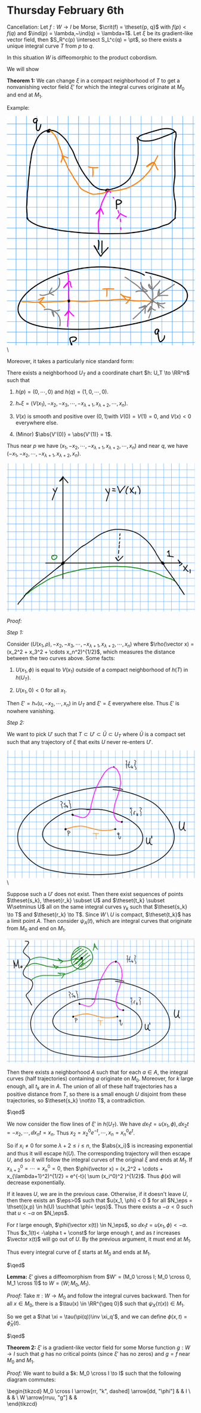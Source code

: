 # Thursday February 6th

Cancellation:
Let $f: W \to I$ be Morse, $\crit(f) = \theset{p, q}$ with $f(p) < f(q)$ and $\ind(p) = \lambda,~\ind(q) = \lambda+1$.
Let $\xi$ be its gradient-like vector field, then $S_R^c(p) \intersect S_L^c(q) = \pt$, so there exists a unique integral curve $T$ from $p$ to $q$.

In this situation $W$ is diffeomorphic to the product cobordism.


We will show

**Theorem 1:**
We can change $\xi$ in a compact neighborhood of $T$ to get a nonvanishing vector field $\xi'$ for which the integral curves originate at $M_0$ and end at $M_1$.

Example:

![Image](figures/2020-02-06-11:11.png)\

Moreover, it takes a particularly nice standard form:

There exists a neighborhood $U_T$ and a coordinate chart $h: U_T \to \RR^n$ such that

1. $h(p) = (0, \cdots, 0)$ and $h(q) = (1, 0, \cdots, 0)$.

2. $h_* \xi = (V(x_1), -x_2, -x_3, \cdots, -x_{\lambda+1}, x_{\lambda+2}, \cdots, x_n)$.

3. $V(x)$ is smooth and positive over $(0, 1)$with $V(0) = V(1) = 0$, and $V(x) < 0$ everywhere else.

4. (Minor) $\abs{V'(0)} = \abs{V'(1)} = 1$.


Thus near $p$ we have $(x_1, -x_2, \cdots, -x_{\lambda+1}, x_{\lambda+2}, \cdots, x_n)$ and near $q$, we have $(-x_1, -x_2, \cdots, -x_{\lambda+1}, x_{\lambda+2}, x_n)$.

![Image](figures/2020-02-06-11:20.png)



*Proof:*

*Step 1:*

Consider $(U(x_1, \rho), -x_2, -x_3, \cdots, -x_{\lambda+1}, x_{\lambda+2}, \cdots, x_n)$ where $\rho(\vector x) = (x_2^2 + x_3^2 + \cdots x_n^2)^{1/2}$, which measures the distance between the two curves above.
Some facts:

1. $U(x_1, \phi)$ is equal to $V(x_1)$ outside of a compact neighborhood of $h(T)$ in $h(U_T)$.

2. $U(x_1, 0) < 0$ for all $x_1$.

Then $\xi' = h_*(u, -x_2, \cdots, x_n)$ in $U_T$ and $\xi' = \xi$ everywhere else.
Thus $\xi'$ is nowhere vanishing.

*Step 2:*

We want to pick $U'$ such that $T\subset U' \subset \bar U \subset U_T$ where $\bar U$ is a compact set such that any trajectory of $\xi$ that exits $U$ never re-enters $U'$.

![Image](figures/2020-02-06-11:35.png)\

Suppose such a $U'$ does not exist.
Then there exist sequences of points $\theset{s_k}, \theset{r_k} \subset U$ and $\theset{t_k} \subset W\setminus U$ all on the same integral curves $\gamma_k$ such that $\theset{s_k} \to T$ and $\theset{r_k} \to T$.
Since $W\setminus U$ is compact, $\theset{t_k}$ has a limit point $A$.
Then consider $\psi_A(t)$, which are integral curves that originate from $M_0$ and end on $M_1$.

![Image](figures/2020-02-06-11:39.png)

Then there exists a neighborhood $A$ such that for each $a\in A$, the integral curves (half trajectories) containing $a$ originate on $M_0$.
Moreover, for $k$ large enough, all $t_k$ are in $A$.
The union of all of these half trajectories has a positive distance from $T$, so there is a small enough $U$ disjoint from these trajectories, so $\theset{s_k} \not\to T$, a contradiction.

$\qed$

We now consider the flow lines of $\xi'$ in $h(U_T)$.
We have $\dd{x_1}{t} = u(x_1, \phi), \dd{x_2}{t} = -x_2, \cdots, \dd{x_n}{t} = x_n$.
Thus $x_2 = x_2^0 e^{-t}, \cdots, x_n = x_n^0 e^t$.

So if $x_i\neq 0$ for some $\lambda+2 \leq i \leq n$, the $\abs{x_i}$ is increasing exponential and thus it will escape $h(U)$.
The corresponding trajectory will then escape $U$, and so it will follow the integral curves of the original $\xi$ and ends at $M_1$.
If $x_{\lambda+2}^0 = \cdots = x_n^0 = 0$, then $\phi(\vector x) = (x_2^2 + \cdots + x_{\lambda+1}^2)^{1/2} = e^{-t}( \sum (x_i^0)^2 )^{1/2}$.
Thus $\phi(x)$ will decrease exponentially. 

If it leaves $U$, we are in the previous case.
Otherwise, if it doesn't leave $U$, then there exists an $\eps>0$ such that $u(x_1, \phi) < 0 $ for all $N_\eps = \thset{(x,p) \in h(U) \suchthat \phi< \eps}$.
Thus there exists a $-\alpha<0$ such that $u<-\alpha$ on $N_\eps$.

For $t$ large enough, $\phi(\vector x(t)) \in N_\eps$, so $\dd{x_1}{t} = u(x_1, \phi) < -\alpha$.
Thus $x_1(t)< -\alpha t + \const$ for large enough $t$, and as $t$ increases $\vector x(t)$ will go out of $U$.
By the previous argument, it must end at $M_1$.

Thus every integral curve of $\xi$ starts at $M_0$ and ends at $M_1$.

$\qed$

**Lemma:**
$\xi'$ gives a diffeomorphism from $W' = (M_0 \cross I; M_0 \cross 0, M_1 \cross 1)$ to $W = (W; M_0, M_1)$.

*Proof:*
Take $\pi: W \to M_0$ and follow the integral curves backward.
Then for all $x\in M_0$, there is a $\tau(x) \in \RR^{\geq 0}$ such that $\psi_X(\tau(x)) \in M_1$.

So we get a $\hat \xi = \tau(\pi(q))\inv \xi_q'$, and we can define $\phi(x, t) = \hat \phi_X(t)$.

$\qed$


**Theorem 2:**
$\xi'$ is a gradient-like vector field for some Morse function $g: W \to I$ such that $g$ has no critical points (since $\xi'$ has no zeros) and $g = f$ near $M_0$ and $M_1$.

*Proof:*
We want to build a $k: M_0 \cross I \to I$ such that the following diagram commutes:

\begin{tikzcd}
M_0 \cross I \arrow[rr, "k", dashed] \arrow[dd, "\phi"] &  & I \\
                                                        &  &   \\
W \arrow[rruu, "g"]                                     &  &  
\end{tikzcd}

